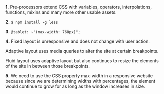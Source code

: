 **1.** Pre-processors extend CSS with variables, operators, interpolations, functions, mixins and many more other usable assets.

**2.** ```$ npm install -g less```

**3.** ```@tablet: ~"(max-width: 768px)";```

**4.** Fixed layout is unresponsive and does not change with user action.

Adaptive layout uses media queries to alter the site at certain breakpoints.

Fluid layout uses adaptive layout but also continues to resize the elements of the site in between those breakpoints.

**5.** We need to use the CSS property max-width in a responsive website because since we are determining widths with percentages, the element would continue to grow for as long as the window increases in size.